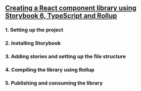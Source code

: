 ## [Creating a React component library using Storybook 6, TypeScript and Rollup](https://prateeksurana.me/blog/react-component-library-using-storybook-6)

### 1. Setting up the project

### 2. Installing Storybook

### 3. Adding stories and setting up the file structure

### 4. Compiling the library using Rollup

### 5. Publishing and consuming the library
